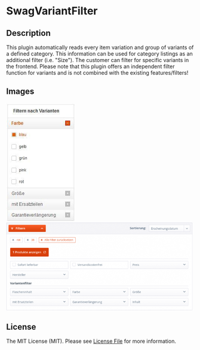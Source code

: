 # SwagVariantFilter

## Description
This plugin automatically reads every item variation and group of variants of a defined category. 
This information can be used for category listings as an additional filter (i.e. "Size"). 
The customer can filter for specific variants in the frontend.
Please note that this plugin offers an independent filter function for variants and is not combined with the existing features/filters!

## Images
<img src="image1.jpg" alt="Frontend"/>
<img src="image2.png" alt="Frontend" style="width: 500px;"/>


## License

The MIT License (MIT). Please see [License File](LICENSE) for more information.
